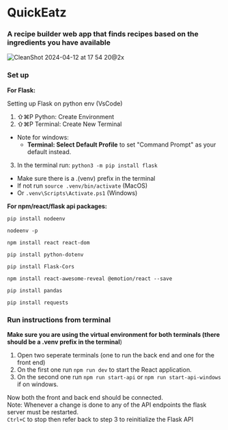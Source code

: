 # QuickEatz
### A recipe builder web app that finds recipes based on the ingredients you have available

![CleanShot 2024-04-12 at 17 54 20@2x](https://github.com/EdrikC/CS310-project/assets/121407105/d24e9a4d-b0da-48cd-988f-79a1a971fd53)
### Set up⁠⁠

**For Flask:**

Setting up Flask on python env (VsCode)

1. ⇧⌘P Python: Create Environment
2. ⇧⌘P⁠⁠ Terminal: Create New Terminal 
- Note for windows:
    - **Terminal: Select Default Profile** to set "Command Prompt" as your default instead.

3. In the terminal run: `⁠python3 -m pip install flask` 
- Make sure there is a .(venv) prefix in the terminal
- If not run ``⁠source .venv/bin/activate`` (MacOS)
- Or ``⁠.venv\Scripts\Activate.ps1`` (Windows)

**For npm/react/flask api packages:**  

```
pip install nodeenv

nodeenv -p

npm install react react-dom

pip install python-dotenv

pip install Flask-Cors

npm install react-awesome-reveal @emotion/react --save

pip install pandas

pip install requests
```
### Run instructions from terminal
**Make sure you are using the virtual environment for both terminals (there should be a .venv prefix in the terminal**)
1. Open two seperate terminals (one to run the back end and one for the front end)
2. On the first one run ``npm run dev`` to start the React application.
3. On the second one run ``npm run start-api`` or ``npm run start-api-windows`` if on windows.

Now both the front and back end should be connected.\
Note: Whenever a change is done to any of the API endpoints the flask server must be restarted.\
``Ctrl+C`` to stop then refer back to step 3 to reinitialize the Flask API

